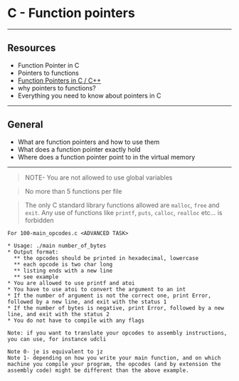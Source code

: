 # C - Function pointers
---

## Resources 
* Function Pointer in C
* Pointers to functions
* [Function Pointers in C / C++](https://www.youtube.com/watch?v=ynYtgGUNelE)
* why pointers to functions?
* Everything you need to know about pointers in C
---

## General
* What are function pointers and how to use them
* What does a function pointer exactly hold
* Where does a function pointer point to in the virtual memory
---

> NOTE- 
> You are not allowed to use global variables

> No more than 5 functions per file

> The only C standard library functions allowed are `malloc`, `free` and `exit`. Any use of functions like `printf`, `puts`, `calloc`, `realloc` etc… is forbidden

````
For 100-main_opcodes.c <ADVANCED TASK>

* Usage: ./main number_of_bytes
* Output format:
  ** the opcodes should be printed in hexadecimal, lowercase
  ** each opcode is two char long
  ** listing ends with a new line
  ** see example
* You are allowed to use printf and atoi
* You have to use atoi to convert the argument to an int
* If the number of argument is not the correct one, print Error, followed by a new line, and exit with the status 1
* If the number of bytes is negative, print Error, followed by a new line, and exit with the status 2
* You do not have to compile with any flags

Note: if you want to translate your opcodes to assembly instructions, you can use, for instance udcli

Note 0- je is equivalent to jz
Note 1- depending on how you write your main function, and on which machine you compile your program, the opcodes (and by extension the assembly code) might be different than the above example.
